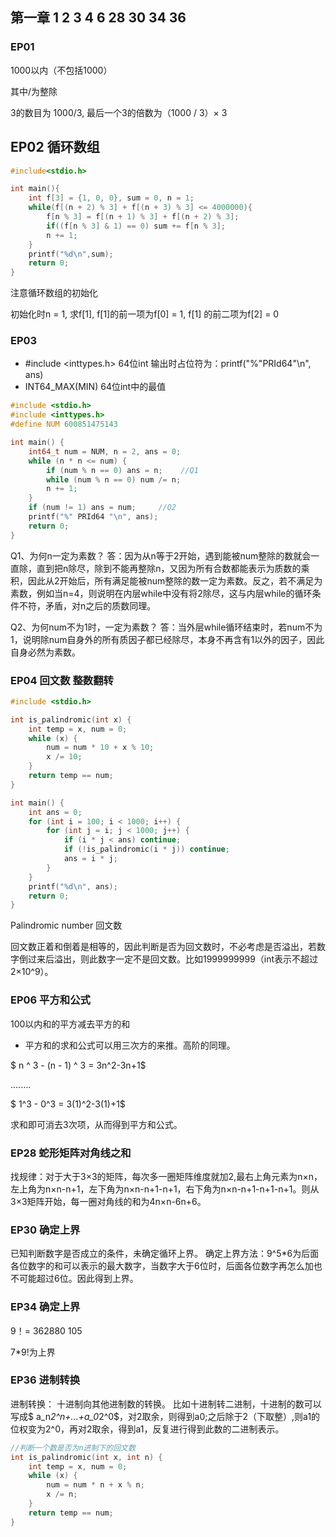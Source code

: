 ## 第一章 1 2 3 4 6 28 30 34 36

### EP01

1000以内（不包括1000）

其中/为整除

3的数目为 1000/3, 最后一个3的倍数为（1000 / 3）× 3

## EP02  循环数组

```c
#include<stdio.h>

int main(){
    int f[3] = {1, 0, 0}, sum = 0, n = 1;
    while(f[(n + 2) % 3] + f[(n + 3) % 3] <= 4000000){
        f[n % 3] = f[(n + 1) % 3] + f[(n + 2) % 3];
        if((f[n % 3] & 1) == 0) sum += f[n % 3];
        n += 1;
    }
    printf("%d\n",sum);
    return 0;
}
```

注意循环数组的初始化

初始化时n = 1, 求f[1], f[1]的前一项为f[0] = 1, f[1] 的前二项为f[2] = 0

### EP03 

- #include <inttypes.h> 64位int 输出时占位符为：printf("%"PRId64"\n", ans)
- INT64_MAX(MIN) 64位int中的最值

```c
#include <stdio.h>
#include <inttypes.h>
#define NUM 600851475143

int main() {
    int64_t num = NUM, n = 2, ans = 0;
    while (n * n <= num) {
        if (num % n == 0) ans = n;    //Q1
        while (num % n == 0) num /= n;
        n += 1;
    }
    if (num != 1) ans = num;     //Q2
    printf("%" PRId64 "\n", ans);
    return 0;
}
```

Q1、为何n一定为素数？
答：因为从n等于2开始，遇到能被num整除的数就会一直除，直到把n除尽，除到不能再整除n，又因为所有合数都能表示为质数的乘积，因此从2开始后，所有满足能被num整除的数一定为素数。反之，若不满足为素数，例如当n=4，则说明在内层while中没有将2除尽，这与内层while的循环条件不符，矛盾，对n之后的质数同理。

Q2、为何num不为1时，一定为素数？
答：当外层while循环结束时，若num不为1，说明除num自身外的所有质因子都已经除尽，本身不再含有1以外的因子，因此自身必然为素数。

### EP04 回文数 整数翻转

```c
#include <stdio.h>

int is_palindromic(int x) {
    int temp = x, num = 0;
    while (x) {
        num = num * 10 + x % 10;
        x /= 10;
    }
    return temp == num;
}

int main() {
    int ans = 0;
    for (int i = 100; i < 1000; i++) {
        for (int j = i; j < 1000; j++) {
            if (i * j < ans) continue;
            if (!is_palindromic(i * j)) continue;
            ans = i * j;
        }
    }
    printf("%d\n", ans);
    return 0;
}
```

Palindromic number 回文数

回文数正着和倒着是相等的，因此判断是否为回文数时，不必考虑是否溢出，若数字倒过来后溢出，则此数字一定不是回文数。比如1999999999（int表示不超过2×10^9）。

### EP06 平方和公式

100以内和的平方减去平方的和

- 平方和的求和公式可以用三次方的来推。高阶的同理。

$ n ^ 3 - (n - 1) ^ 3 = 3n^2-3n+1$

........

$ 1^3 - 0^3 = 3(1)^2-3(1)+1$

求和即可消去3次项，从而得到平方和公式。

### EP28  蛇形矩阵对角线之和

找规律：对于大于3×3的矩阵，每次多一圈矩阵维度就加2,最右上角元素为n×n，左上角为n×n-n+1，左下角为n×n-n+1-n+1，右下角为n×n-n+1-n+1-n+1。则从3×3矩阵开始，每一圈对角线的和为4n×n-6n+6。 

### EP30 确定上界

已知判断数字是否成立的条件，未确定循环上界。
确定上界方法：9^5*6为后面各位数字的和可以表示的最大数字，当数字大于6位时，后面各位数字再怎么加也不可能超过6位。因此得到上界。

### EP34 确定上界

9！= 362880 105

7*9!为上界

### EP36 进制转换

进制转换：
十进制向其他进制数的转换。
比如十进制转二进制，十进制的数可以写成$ a_n*2^n+...+a_0*2^0$，对2取余，则得到a0;之后除于2（下取整）,则a1的位权变为2^0，再对2取余，得到a1，反复进行得到此数的二进制表示。

```c
//判断一个数是否为n进制下的回文数
int is_palindromic(int x, int n) {
    int temp = x, num = 0;
    while (x) {
        num = num * n + x % n;
        x /= n;
    }
    return temp == num;
}
```

